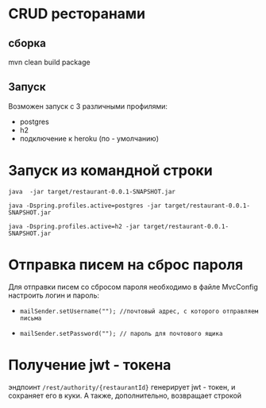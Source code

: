 # CRUD ресторанами

## сборка

mvn clean build package

## Запуск

Возможен запуск с 3 различными профилями: 
- postgres
- h2 
- подключение к heroku (по - умолчанию)


# Запуск из командной строки
`java  -jar target/restaurant-0.0.1-SNAPSHOT.jar` 

`java -Dspring.profiles.active=postgres -jar target/restaurant-0.0.1-SNAPSHOT.jar`
 
`java -Dspring.profiles.active=h2 -jar target/restaurant-0.0.1-SNAPSHOT.jar` 


# Отправка писем на сброс пароля 
Для отправки писем со сбросом пароля необходимо в файле MvcConfig
настроить логин и пароль:
- `mailSender.setUsername(""); //почтовый адрес, с которого отправляем письма `

- `mailSender.setPassword(""); // пароль для почтового ящика `

# Получение jwt - токена
 эндпоинт `/rest/authority/{restaurantId}` генерирует jwt - токен, и сохраняет его в куки. 
 А также, дополнительно, возвращает строкой 
 
 